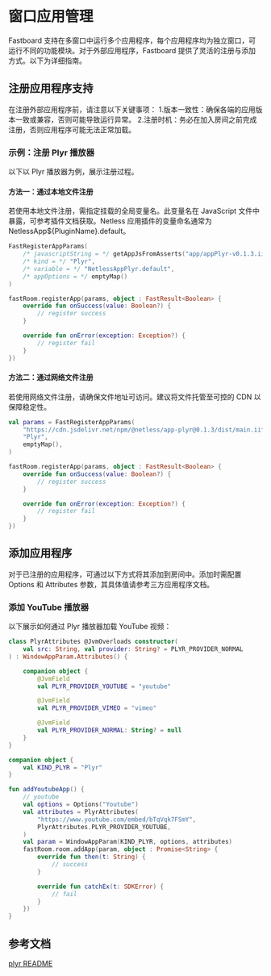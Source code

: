 # 窗口应用管理

Fastboard 支持在多窗口中运行多个应用程序，每个应用程序均为独立窗口，可运行不同的功能模块。对于外部应用程序，Fastboard
提供了灵活的注册与添加方式。以下为详细指南。

## 注册应用程序支持

在注册外部应用程序前，请注意以下关键事项：
1.版本一致性：确保各端的应用版本一致或兼容，否则可能导致运行异常。
2.注册时机：务必在加入房间之前完成注册，否则应用程序可能无法正常加载。

### 示例：注册 Plyr 播放器

以下以 Plyr 播放器为例，展示注册过程。

#### 方法一：通过本地文件注册

若使用本地文件注册，需指定挂载的全局变量名。此变量名在 JavaScript 文件中暴露，可参考插件文档获取。Netless
应用插件的变量命名通常为 NetlessApp${PluginName}.default。

```kotlin
FastRegisterAppParams(
    /* javascriptString = */ getAppJsFromAsserts("app/appPlyr-v0.1.3.iife.js"),
    /* kind = */ "Plyr",
    /* variable = */ "NetlessAppPlyr.default",
    /* appOptions = */ emptyMap()
)

fastRoom.registerApp(params, object : FastResult<Boolean> {
    override fun onSuccess(value: Boolean?) {
        // register success
    }

    override fun onError(exception: Exception?) {
        // register fail
    }
})
```

#### 方法二：通过网络文件注册

若使用网络文件注册，请确保文件地址可访问。建议将文件托管至可控的 CDN 以保障稳定性。

```kotlin
val params = FastRegisterAppParams(
    "https://cdn.jsdelivr.net/npm/@netless/app-plyr@0.1.3/dist/main.iife.js",
    "Plyr",
    emptyMap(),
)

fastRoom.registerApp(params, object : FastResult<Boolean> {
    override fun onSuccess(value: Boolean?) {
        // register success
    }

    override fun onError(exception: Exception?) {
        // register fail
    }
})
```

## 添加应用程序

对于已注册的应用程序，可通过以下方式将其添加到房间中。添加时需配置 Options 和 Attributes
参数，其具体值请参考三方应用程序文档。

### 添加 YouTube 播放器

以下展示如何通过 Plyr 播放器加载 YouTube 视频：

```kotlin
class PlyrAttributes @JvmOverloads constructor(
    val src: String, val provider: String? = PLYR_PROVIDER_NORMAL
) : WindowAppParam.Attributes() {

    companion object {
        @JvmField
        val PLYR_PROVIDER_YOUTUBE = "youtube"

        @JvmField
        val PLYR_PROVIDER_VIMEO = "vimeo"

        @JvmField
        val PLYR_PROVIDER_NORMAL: String? = null
    }
}

companion object {
    val KIND_PLYR = "Plyr"
}

fun addYoutubeApp() {
    // youtube
    val options = Options("Youtube")
    val attributes = PlyrAttributes(
        "https://www.youtube.com/embed/bTqVqk7FSmY",
        PlyrAttributes.PLYR_PROVIDER_YOUTUBE,
    )
    val param = WindowAppParam(KIND_PLYR, options, attributes)
    fastRoom.room.addApp(param, object : Promise<String> {
        override fun then(t: String) {
            // success
        }

        override fun catchEx(t: SDKError) {
            // fail
        }
    })
}
```

## 参考文档

[plyr README](https://github.com/netless-io/netless-app/tree/master/packages/app-plyr)